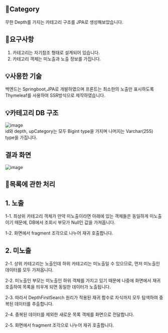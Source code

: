 ## 📎Category
무한 Depth를 가지는 카테고리 구조를 JPA로 생성해보았습니다.

##  📌요구사항
1. 카테고리는 자기참조 형태로 설계되어 있습니다.
2. 카테고리 객체는 미노출과 노출 정보를 가집니다.

## 💡사용한 기술
백엔드는 Springboot,JPA로 개발하였으며 프론트는 최소한의 노출만 표시하도록 Thymeleaf를 사용하여 SSR방식으로 제작하였습니다.
<br>
## 💡카테고리 DB 구조
![image](https://github.com/HunDeveloper16/category/assets/56526225/0357649d-eff7-4709-9fc2-18f437aa9059)
<br>
id와 depth, upCategory는 모두 Bigint type을 가지며 나머지는 Varchar(255) type을 가집니다.

## 결과 화면
![image](https://github.com/HunDeveloper16/category/assets/56526225/47d88697-94b8-4a61-a809-81ba333603ac)


## 🔧목록에 관한 처리
<h2>1. 노출</h2>
    <p>
        1-1. 최상위 카테고리 객체가 만약 미노출이라면 아래에 있는 객체들은 동일하게 미노출이기 때문에, DB에서 조회시 부모가 Null인 값을 가져옵니다.
    </p>
    <p>
        1-2. 화면에서 fragment 조각으로 나누어 재귀 호출합니다.
    </p>


<h2>2. 미노출</h2>
    <p>
        2-1. 상위 카테고리는 노출인데 하위 카테고리는 미노출일 수 있으므로, 먼저 미노출인 데이터를 모두 가져옵니다.
    </p>
    <p>
        2-2. 미노출인 부모는 미노출인 하위 객체를 가지고 있기 때문에 나중에 화면에서 재귀 호출하여 목록을 띄우게 되면 동일한 데이터가 노출됩니다.
    </p>
    <p>
        2-3. 따라서 DepthFirstSearch 원리가 적용된 재귀 함수로 자식까지 모두 탐색하여 중복된 데이터를 추출합니다.
    </p>
    <p>
        2-4. 중복된 데이터를 제외한 새로운 목록 객체를 화면으로 전달합니다.
    </p>
    <p>
        2-5. 화면에서 fragment 조각으로 나누어 재귀 호출합니다.
    </p>
